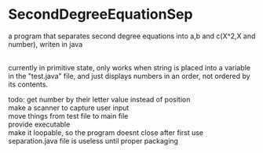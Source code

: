 # SecondDegreeEquationSep
a program that separates second degree equations into a,b and c(X^2,X and number), writen in java<br>
<br>

currently in primitive state, only works when string is placed into a variable in the "test.java" file, and just displays numbers in an order, not ordered by its contents.<br>

todo: get number by their letter value instead of position<br>
      make a scanner to capture user input<br>
      move things from test file to main file<br>
      provide executable<br>
      make it loopable, so the program doesnt close after first use<br>
      separation.java file is useless until proper packaging<br>
